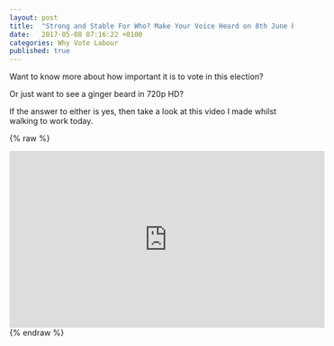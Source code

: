 ```yaml
---
layout: post
title:  "Strong and Stable For Who? Make Your Voice Heard on 8th June by Registering to Vote"
date:   2017-05-08 07:16:22 +0100
categories: Why Vote Labour
published: true
---
```


Want to know more about how important it is to vote in this election?

Or just want to see a ginger beard in 720p HD?

If the answer to either is yes, then take a look at this video I made whilst walking to work today.

{% raw %}
<iframe width="560" height="315" src="https://www.youtube.com/embed/7leDWctg8Fk" frameborder="0" allowfullscreen></iframe>
{% endraw %}